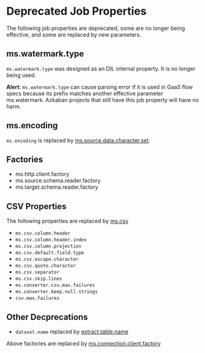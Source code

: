 # Deprecated Job Properties

The following job properties are deprecated, some are no longer being effective, 
and some are replaced by new parameters. 

## ms.watermark.type

`ms.watermark.type` was designed as an DIL internal property. It is no longer being used. 

**Alert**: `ms.watermark.type` can cause parsing error if it is used in GaaS flow specs because
its prefix matches another effective parameter ms.watermark. Azkaban projects that still 
have this job property will have no harm. 

## ms.encoding

`ms.encoding` is replaced by [ms.source.data.character.set](ms.source.data.character.set.md).

## Factories

- ms.http.client.factory
- ms.source.schema.reader.factory
- ms.target.schema.reader.factory

## CSV Properties

The following properties are replaced by [ms.csv](ms.csv.md)
- `ms.csv.column.header`
- `ms.csv.column.header.index`
- `ms.csv.column.projection`
- `ms.csv.default.field.type`
- `ms.csv.escape.character`
- `ms.csv.quote.character`
- `ms.csv.separator`
- `ms.csv.skip.lines`
- `ms.converter.csv.max.failures`
- `ms.converter.keep.null.strings`
- `csv.max.failures`

## Other Decprecations
- `dataset.name` replaced by [extract.table.name](extract.table.name.md)

Above factories are replaced by [ms.connection.client.factory](ms.connection.client.factory.md)

